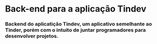 # Back-end para a aplicação Tindev

### Backend do aplicatição Tindev, um aplicativo semelhante ao Tinder, porém com o intuito de juntar programadores para desenvolver projetos.
